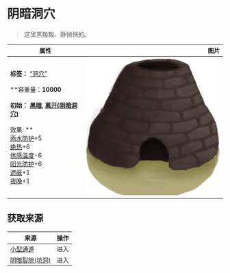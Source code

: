 # 阴暗洞穴  
> 这里黑黢黢、静悄悄的。  
  
  属性  |   图片   
 ----  |  ----:   
 **标签：**	[“洞穴”](tag_Cave.md)<br><br>**容重量：**10000<br><br>**初始：**	[黑暗](DarkChamber.md), [离开(阴暗洞穴)](DarkChamberExit.md)<br><br>** 效果: **<br>[雨水防护](RainProtection.md)+5<br>[绝热](InsulationHeat.md)+6<br>[体感温度](TemperaturePerceived.md)-6<br>[阳光防护](SunProtection.md)+6<br>[遮蔽](Sheltered.md)+1<br>[夜晚](IsNight.md)+1  |  ![](Sprite/Kiln.png)   
  
## 获取来源  
来源  |  操作  
----  |  ----  
[小型通道](DarkChamberCaveEntrance.md)  |  进入  
[阴暗裂隙(坑洞)](DarkChamberEntrance.md)  |  进入  
